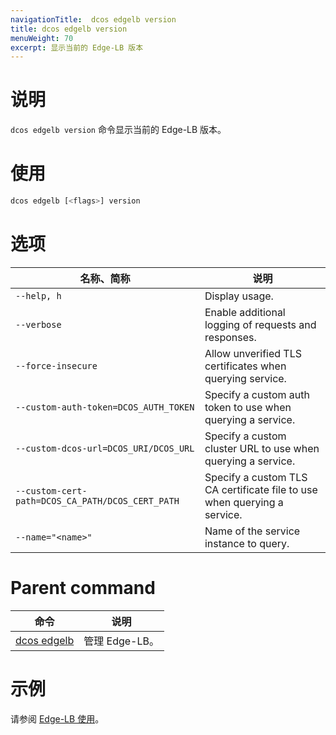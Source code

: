 ```yaml
---
navigationTitle:  dcos edgelb version
title: dcos edgelb version
menuWeight: 70
excerpt: 显示当前的 Edge-LB 版本
---
```


# 说明
`dcos edgelb version` 命令显示当前的 Edge-LB 版本。

# 使用

```bash
dcos edgelb [<flags>] version
```

# 选项

| 名称、简称 | 说明 |
|---------|-------------|
| `--help, h`   | Display usage. |
| `--verbose`   | Enable additional logging of requests and responses. |
| `--force-insecure`   | Allow unverified TLS certificates when querying service. |
| `--custom-auth-token=DCOS_AUTH_TOKEN`   | Specify a custom auth token to use when querying a service. |
| `--custom-dcos-url=DCOS_URI/DCOS_URL`   | Specify a custom cluster URL to use when querying a service. |
| `--custom-cert-path=DCOS_CA_PATH/DCOS_CERT_PATH`   | Specify a custom TLS CA certificate file to use when querying a service. |
| `--name="<name>"`   | Name of the service instance to query. |

# Parent command

| 命令 | 说明 |
|---------|-------------|
| [dcos edgelb](/mesosphere/dcos/cn/services/edge-lb/1.1/cli-reference/) | 管理 Edge-LB。 |

# 示例

请参阅 [Edge-LB 使用](/mesosphere/dcos/cn/services/edge-lb/1.1/usage/)。
